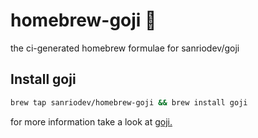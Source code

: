 # homebrew-goji 🍺

the ci-generated homebrew formulae for sanriodev/goji

## Install goji

```bash
brew tap sanriodev/homebrew-goji && brew install goji
```


for more information take a look at [goji.](https://github.com/sanriodev/goji)
